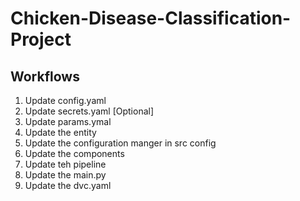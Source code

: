 # Chicken-Disease-Classification-Project

## Workflows

1. Update config.yaml
2. Update secrets.yaml [Optional]
3. Update params.ymal
4. Update the entity
5. Update the configuration manger in src config
6. Update the components
7. Update teh pipeline
8. Update the main.py
9. Update the dvc.yaml
